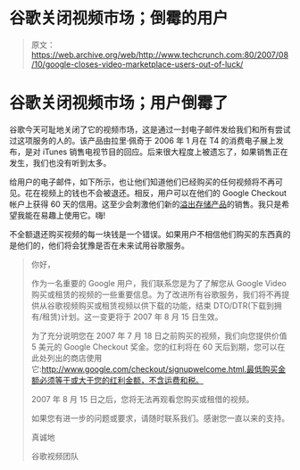 # 谷歌关闭视频市场；倒霉的用户

> 原文：<https://web.archive.org/web/http://www.techcrunch.com:80/2007/08/10/google-closes-video-marketplace-users-out-of-luck/>

# 谷歌关闭视频市场；用户倒霉了

谷歌今天可耻地关闭了它的视频市场，这是通过一封电子邮件发给我们和所有尝试过这项服务的人的。该产品由拉里·佩奇于 2006 年 1 月在 T4 的消费电子展上发布，是对 iTunes 销售电视节目的回应。后来很大程度上被遗忘了，如果销售正在发生，我们也没有听到太多。

给用户的电子邮件，如下所示，也让他们知道他们已经购买的任何视频将不再可见。花在视频上的钱也不会被退还。相反，用户可以在他们的 Google Checkout 帐户上获得 60 天的信用。这至少会刺激他们新的[溢出存储产品](https://web.archive.org/web/20230404191731/https://techcrunch.com/2007/08/10/google-microsoft-storage-news-falls-flat/)的销售。我只是希望我能在易趣上使用它。嗨!

不全额退还购买视频的每一块钱是一个错误。如果用户不相信他们购买的东西真的是他们的，他们将会犹豫是否在未来试用谷歌服务。

> 你好，
> 
> 作为一名重要的 Google 用户，我们联系您是为了了解您从 Google Video 购买或租赁的视频的一些重要信息。为了改进所有谷歌服务，我们将不再提供从谷歌视频购买或租赁视频以供下载的功能，结束 DTO/DTR(下载到拥有/租赁)计划。这一变更将于 2007 年 8 月 15 日生效。
> 
> 为了充分说明您在 2007 年 7 月 18 日之前购买的视频，我们向您提供价值 5 美元的 Google Checkout 奖金。您的红利将在 60 天后到期，您可以在此处列出的商店使用它:http://www.google.com/checkout/signupwelcome.html.最低购买金额必须等于或大于您的红利金额，不含运费和税。
> 
> 2007 年 8 月 15 日之后，您将无法再观看您购买或租借的视频。
> 
> 如果您有进一步的问题或要求，请随时联系我们。感谢您一直以来的支持。
> 
> 真诚地
> 
> 谷歌视频团队